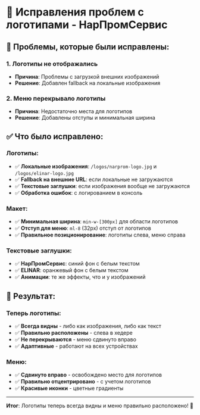 # 🔧 Исправления проблем с логотипами - НарПромСервис

## 🚨 Проблемы, которые были исправлены:

### 1. **Логотипы не отображались**
- **Причина**: Проблемы с загрузкой внешних изображений
- **Решение**: Добавлен fallback на локальные изображения

### 2. **Меню перекрывало логотипы**
- **Причина**: Недостаточно места для логотипов
- **Решение**: Добавлены отступы и минимальная ширина

## ✅ Что было исправлено:

### **Логотипы:**
- ✅ **Локальные изображения**: `/logos/narprom-logo.jpg` и `/logos/elinar-logo.jpg`
- ✅ **Fallback на внешние URL**: если локальные не загружаются
- ✅ **Текстовые заглушки**: если изображения вообще не загружаются
- ✅ **Обработка ошибок**: с логированием в консоль

### **Макет:**
- ✅ **Минимальная ширина**: `min-w-[300px]` для области логотипов
- ✅ **Отступ для меню**: `ml-8` (32px) отступ от логотипов
- ✅ **Правильное позиционирование**: логотипы слева, меню справа

### **Текстовые заглушки:**
- ✅ **НарПромСервис**: синий фон с белым текстом
- ✅ **ELINAR**: оранжевый фон с белым текстом
- ✅ **Анимации**: те же эффекты, что и у изображений

## 🎯 Результат:

### **Теперь логотипы:**
- ✅ **Всегда видны** - либо как изображения, либо как текст
- ✅ **Правильно расположены** - слева в хедере
- ✅ **Не перекрываются** - меню сдвинуто вправо
- ✅ **Адаптивные** - работают на всех устройствах

### **Меню:**
- ✅ **Сдвинуто вправо** - освобождено место для логотипов
- ✅ **Правильно отцентрировано** - с учетом логотипов
- ✅ **Красивые иконки** - цветные градиенты

---

**Итог**: Логотипы теперь всегда видны и меню правильно расположено! 🚀
